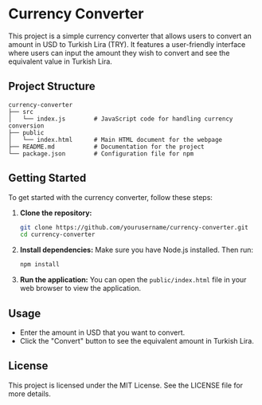 # Currency Converter

This project is a simple currency converter that allows users to convert an amount in USD to Turkish Lira (TRY). It features a user-friendly interface where users can input the amount they wish to convert and see the equivalent value in Turkish Lira.

## Project Structure

```
currency-converter
├── src
│   └── index.js        # JavaScript code for handling currency conversion
├── public
│   └── index.html      # Main HTML document for the webpage
├── README.md           # Documentation for the project
└── package.json        # Configuration file for npm
```

## Getting Started

To get started with the currency converter, follow these steps:

1. **Clone the repository:**
   ```bash
   git clone https://github.com/yourusername/currency-converter.git
   cd currency-converter
   ```

2. **Install dependencies:**
   Make sure you have Node.js installed. Then run:
   ```bash
   npm install
   ```

3. **Run the application:**
   You can open the `public/index.html` file in your web browser to view the application.

## Usage

- Enter the amount in USD that you want to convert.
- Click the "Convert" button to see the equivalent amount in Turkish Lira.

## License

This project is licensed under the MIT License. See the LICENSE file for more details.
